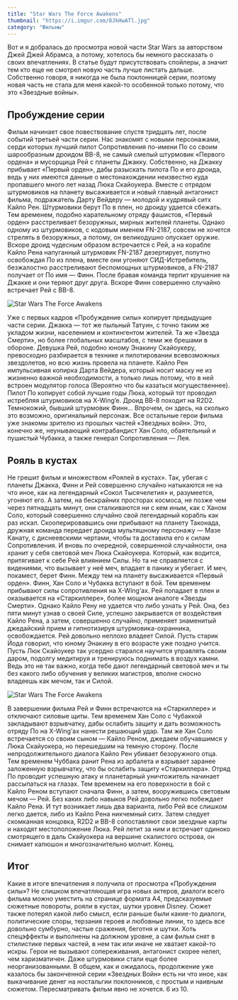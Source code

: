 ```yaml
---
title: "Star Wars The Force Awakens"
thumbnail: "https://i.imgur.com/8JkHwATl.jpg"
category: "Фильмы"
---
```


Вот и я добралась до просмотра новой части Star Wars за авторством Джей Джей Абрамса, а потому, хотелось бы немного рассказать о своих впечатлениях. В статье будут присутствовать спойлеры, а значит тем кто еще не смотрел новую часть лучше листать дальше. Собственно говоря, я никогда не была поклонницей серии, поэтому новая часть не стала для меня какой-то особенной только потому, что это «Звездные войны».

## Пробуждение серии

Фильм начинает свое повествование спустя тридцать лет, после событий третьей части серии. Нас знакомят с новыми персонажами, серди которых лучший пилот Сопротивления по-имени По со своим шарообразным дроидом ВВ-8, не самый смелый штурмовик «Первого ордена» и мусорщица Рей с планеты Джакку. Собственно, на Джакку прибывает «Первый орден», дабы разыскать пилота По и его дроида, ведь у них имеются данные о местонахождении неизвестно куда пропавшего много лет назад Люка Скайоукера. Вместе с отрядом штурмовиков на планету высаживается и новый главный антагонист фильма, подражатель Дарту Вейдеру — молодой и кудрявый ситх Кайло Рен. Штурмовики берут По в плен, но дроиду удается сбежать. Тем временем, подобно карательному отряду фашистов, «Первый орден» расстреливает безоружных, мирных жителей планеты. Однако одному из штурмовиков, с кодовым именем FN-2187, совсем не хочется стрелять в безоружных, а потому, он великодушно опускает оружие. Вскоре дроид чудесным образом встречается с Рей, а на корабле Кайло Рена напуганный штурмовик FN-2187 дезертирует, попутно освобождая По из плена, вместе они угоняют СИД-Истребитель, безжалостно расстреливают беспомощных штурмовиков, а FN-2187 получает от По имя — Финн. После бравая команда терпит крушение на Джакке и они теряют друг друга. Вскоре Финн совершенно случайно встречает Рей с ВВ-8.

![Star Wars The Force Awakens](https://i.imgur.com/8JkHwAT.jpg)

Уже с первых кадров «Пробуждение силы» копирует предыдущие части серии. Джакка — тот же пыльный Татуин, с точно таким же укладом жизни, населением и контингентом жителей. Та же «Звезда Смерти», но более глобальных масштабов, с теми же брешами в обороне. Девушка Рей, подобно юному Энакину Скайоукеру, превосходно разбирается в технике и пилотировании всевозможных звездолетов, но всю жизнь провела на планете. Кайло Рен импульсивная копирка Дарта Вейдера, который носит маску не из жизненно важной необходимости, а только лишь потому, что в ней встроен модулятор голоса (Вероятно что бы казаться могущественнее). Пилот По копирует собой лучшие годы Люка, который тот проводил истребляя штурмовиков на X-Wing’e. Дроид ВВ-8 походит на R2D2. Темнокожий, бывший штурмовик Финн… Впрочем, он здесь, на сколько это возможно, оригинальный персонаж. Все остальные герои фильма уже знакомы зрителю из прошлых частей «Звездных войн». Это, конечно же, неунывающий контрабандист Хан Соло, обаятельный и пушистый Чубакка, а также генерал Сопротивления — Лея.

## Рояль в кустах

Не грешит фильм и множеством «Роялей в кустах». Так, убегая с планеты Джакка, Финн и Рей совершенно случайно натыкаются не на что иное, как на легендарный «Сокол Тысячелетия» и, разумеется, угоняют его. А затем, на бескрайних просторах космоса, не позже чем через пятнадцать минут, они сталкиваются ни с кем иным, как с Ханом Соло, который совершенно случайно свой легендарный корабль как раз искал. Скооперировавшись они прибывают на планету Таконада, дружная команда передает дроида мультяшному персонажу — Мазе Канату, с диснеевскими чертами, чтобы та доставила его к силам Сопротивления. И вновь по очередной, совершенной случайности, она хранит у себя световой меч Люка Скайоукера. Который, как водится, притягивает к себе Рей влиянием Силы. Но та не справляется с видениями, что вызывает у неё меч, впадает в панику и убегает. И меч, покамест, берет Финн. Между тем на планету высаживается «Первый орден». Финн, Хан Соло и Чубакка вступают в бой. Тем временем прибывают силы сопротивления на X-Wing’ах. Рей попадает в плен и оказывается на «Старкиллере», более мощном аналоге «Звезды Смерти». Однако Кайло Рену не удается что либо узнать у Рей. Она, без пяти минут узнав о своей Силе, успешно закрывается от воздействия Кайло Рена, а затем, совершенно случайно, применяет знаменитый джедайский прием и гипнотизируя штурмовика-охранника, освобождается. Рей довольно неплохо владеет Силой. Пусть старик Йода говорил, что юному Энакину в его возрасте уже поздно учится. Пусть Люк Скайоукер так усердно старался научится управлять своим даром, подолгу медитируя и тренируюсь поднимать в воздух камни. Ведь это не так важно, когда тебе дают легендарный световой меч и ты без какого либо обучения у великих магистров, вполне сносно владеешь как мечом, так и Силой.

![Star Wars The Force Awakens](https://i.imgur.com/gB5E3v2.png)

В завершении фильма Рей и Финн встречаются на «Старкиллере» и отключают силовые щиты. Тем временем Хан Соло с Чубаккой закладывают взрывчатку, дабы ослабить защиту и дать возможность отряду По на X-Wing’ах нанести решающий удар. Там же Хан Соло встречается со своим сыном — Кайло Реном, джедаем обучавшимся у Люка Скайуокера, но перешедшим на темную сторону. После непродолжительного диалога Кайло Рен убивает безоружного отца. Тем временем Чуббака ранит Рена из арбалета и взрывает заранее заложенную взрывчатку, что бы ослабить защиту «Старкиллера». Отряд По проводит успешную атаку и планетарный уничтожитель начинает рассыпаться на глазах. Тем временем на его поверхности в бой с Кайло Реном вступают сначала Финн, а затем, вооружившись световым мечом — Рей. Без каких либо навыков Рей довольно легко побеждает Кайло Рена. И тут возникает лишь два варианта, либо Рей все слишком легко дается, либо из Кайло Рена никчемный ситх. Затем следует скомканная концовка, R2D2 и BB-8 сопоставляют свои звездные карты и находят местоположение Люка. Рей летит за ним и встречает одиноко смотрящего в даль Скайуокера на вершине скалистого острова, он снимает капюшон и многозначительно молчит. Конец.

## Итог

Какие в итоге впечатления я получила от просмотра «Пробуждения силы»? Не слишком впечатляющая игра новых актеров, диалоги всего фильма можно уместить на странице формата А4, предсказуемые сюжетные повороты, рояли в кустах, шутки уровня Disney. Сюжет также потерял какой либо смысл, если раньше были какие-то диалоги, политические споры, терзания героев и любовные линии, то здесь все довольно сумбурно, частые сражения, беготня и шутки. Хоть спецэффекты и выполнены на должном уровне, а сам фильм снят в стилистике первых частей, в нем так или иначе не хватает какой-то искры. Герои не вызывают сопереживания, антагонист скорее нелеп, чем харизматичен. Даже штурмовики стали еще более неорганизованными. В общем, как и ожидалось, продолжение уже казалось бы законченной серии «Звездных Войн» есть ни что иное, как выкачивание денег на ностальгии поклонников, с простым и наивным сюжетом. Пересматривать фильм явно не хочется. 6 из 10.